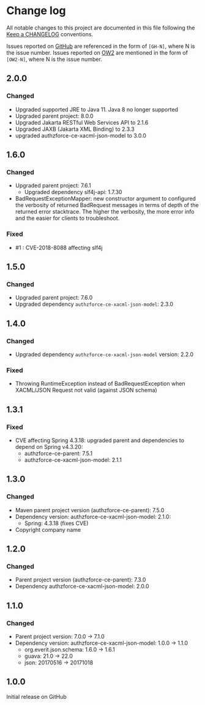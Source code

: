 # Change log
All notable changes to this project are documented in this file following the [Keep a CHANGELOG](http://keepachangelog.com) conventions. 

Issues reported on [GitHub](https://github.com/authzforce/core/issues) are referenced in the form of `[GH-N]`, where N is the issue number. Issues reported on [OW2](https://jira.ow2.org/browse/AUTHZFORCE/) are mentioned in the form of `[OW2-N]`, where N is the issue number.


## 2.0.0
### Changed
- Upgraded supported JRE to Java 11. Java 8 no longer supported
- Upgraded parent project: 8.0.0
- Upgraded Jakarta RESTful Web Services API to 2.1.6
- Upgraded JAXB (Jakarta XML Binding) to 2.3.3
- upgraded authzforce-ce-xacml-json-model to 3.0.0


## 1.6.0
### Changed
- Upgraded parent project: 7.6.1
	- Upgraded dependency slf4j-api: 1.7.30
- BadRequestExceptionMapper: new constructor argument to configured the verbosity of returned BadRequest messages in terms of depth of the returned error stacktrace. The higher the verbosity, the more error info and the easier for clients to troubleshoot.


### Fixed
- #1 : CVE-2018-8088 affecting slf4j


## 1.5.0
### Changed
- Upgraded parent project: 7.6.0
- Upgraded dependency `authzforce-ce-xacml-json-model`: 2.3.0


## 1.4.0
### Changed
- Upgraded dependency `authzforce-ce-xacml-json-model` version: 2.2.0

### Fixed
- Throwing RuntimeException instead of BadRequestException when XACML/JSON Request not valid (against JSON schema)


## 1.3.1
### Fixed
- CVE affecting Spring 4.3.18: upgraded parent and dependencies to depend on Spring v4.3.20:
	- authzforce-ce-parent: 7.5.1
	- authzforce-ce-xacml-json-model: 2.1.1
	

## 1.3.0
### Changed
- Maven parent project version (authzforce-ce-parent): 7.5.0
- Dependency version: authzforce-ce-xacml-json-model: 2.1.0:
	- Spring: 4.3.18 (fixes CVE)
- Copyright company name


## 1.2.0
### Changed
- Parent project version (authzforce-ce-parent): 7.3.0
- Dependency authzforce-ce-xacml-json-model: 2.0.0


## 1.1.0
### Changed
- Parent project version: 7.0.0 -> 7.1.0
- Dependency version: authzforce-ce-xacml-json-model: 1.0.0 -> 1.1.0
	- org.everit.json.schema: 1.6.0 -> 1.6.1
	- guava: 21.0 -> 22.0
	- json: 20170516 -> 20171018


## 1.0.0
Initial release on GitHub

